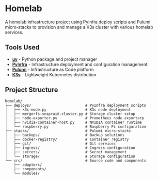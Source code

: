# Homelab

A homelab infrastructure project using PyInfra deploy scripts and Pulumi micro-stacks to provision and manage a K3s cluster with various homelab services.

## Tools Used

- **[uv](https://github.com/astral-sh/uv)** - Python package and project manager
- **[PyInfra](https://pyinfra.com/)** - Infrastructure deployment and configuration management
- **[Pulumi](https://www.pulumi.com/)** - Infrastructure as Code platform
- **[K3s](https://k3s.io/)** - Lightweight Kubernetes distribution

## Project Structure

```
homelab/
├── deploys/                         # PyInfra deployment scripts
│   ├── k3s-node.py                  # K3s node deployment
│   ├── mergerfs-snapraid-cluster.py # Storage cluster setup
│   ├── node-exporter.py             # Prometheus node exporterp
│   ├── nvidia-container-host.py     # NVIDIA container runtime
│   └── raspberry.py                 # Raspberry Pi configuration
├── stacks/                          # Pulumi micro-stacks
│   ├── backups/                     # Backup solutions
│   ├── docker-registry/             # Container registry
│   ├── git/                         # Git services
│   ├── ingress/                     # Ingress configuration
│   ├── secrets/                     # Secret management
│   └── storage/                     # Storage configuration
└── src/                             # Source code and components
    ├── adapters/
    ├── components/
    └── modules/
```

